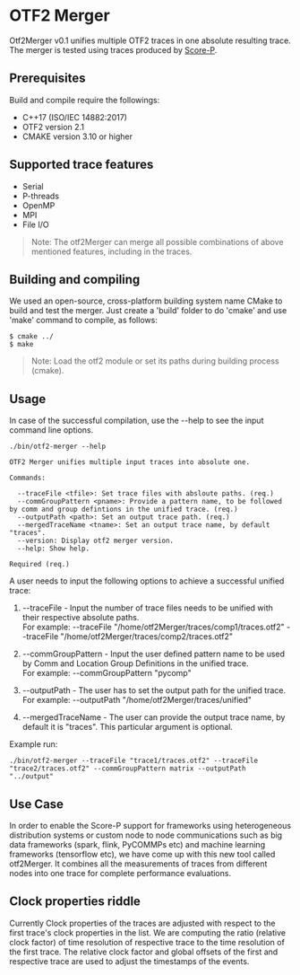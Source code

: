 # OTF2 Merger
Otf2Merger v0.1 unifies multiple OTF2 traces in one absolute resulting trace.
The merger is tested using traces produced by [Score-P](https://www.vi-hps.org/projects/score-p/).

## Prerequisites
Build and compile require the followings:
* C++17 (ISO/IEC 14882:2017)
* OTF2 version 2.1
* CMAKE version 3.10 or higher

## Supported trace features
* Serial 
* P-threads  
* OpenMP
* MPI 
* File I/O

> Note: The otf2Merger can merge all possible combinations of above mentioned
features, including in the traces.  

## Building and compiling
We used an open-source, cross-platform building system name CMake to build and test the merger. Just create a 'build' folder to do 'cmake' and use 'make' command to compile, as follows:

```
$ cmake ../
$ make
```
>Note: Load the otf2 module or set its paths during building process (cmake).

## Usage
In case of the successful compilation, use the --help to see the input command line options.
```
./bin/otf2-merger --help

OTF2 Merger unifies multiple input traces into absolute one. 

Commands:

  --traceFile <tfile>: Set trace files with absloute paths. (req.)
  --commGroupPattern <pname>: Provide a pattern name, to be followed by comm and group defintions in the unified trace. (req.)
  --outputPath <path>: Set an output trace path. (req.)
  --mergedTraceName <tname>: Set an output trace name, by default "traces". 
  --version: Display otf2 merger version.
  --help: Show help. 

Required (req.)
```
A user needs to input the following options to achieve a successful unified trace:

1) --traceFile - Input the number of trace files needs to be unified with their respective absolute paths.                                                                     
For example: --traceFile "/home/otf2Merger/traces/comp1/traces.otf2"
             --traceFile "/home/otf2Merger/traces/comp2/traces.otf2"

2) --commGroupPattern - Input the user defined pattern name to be used by Comm and Location Group Definitions in the unified trace.                
For example: --commGroupPattern "pycomp"

3) --outputPath - The user has to set the output path for the unified trace.                                                                                       For example: --outputPath "/home/otf2Merger/traces/unified"

4) --mergedTraceName - The user can provide the output trace name, by default it    is "traces". This particular argument is optional.

Example run:
```
./bin/otf2-merger --traceFile "trace1/traces.otf2" --traceFile "trace2/traces.otf2" --commGroupPattern matrix --outputPath "../output"
```

## Use Case
In order to enable the Score-P support for frameworks using heterogeneous distribution systems or custom node to node communications such as big data frameworks (spark, flink, PyCOMMPs etc) and machine learning frameworks (tensorflow etc), we have come up with this new tool called otf2Merger.
It combines all the measurements of traces from different nodes into one trace for complete performance evaluations.

## Clock properties riddle
Currently Clock properties of the traces are adjusted with respect to the first trace's clock properties in the list. We are computing the ratio (relative clock factor) of time resolution of respective trace to the time resolution of the first trace. The relative clock factor and global offsets of the first and respective trace are used to adjust the timestamps of the events.  
